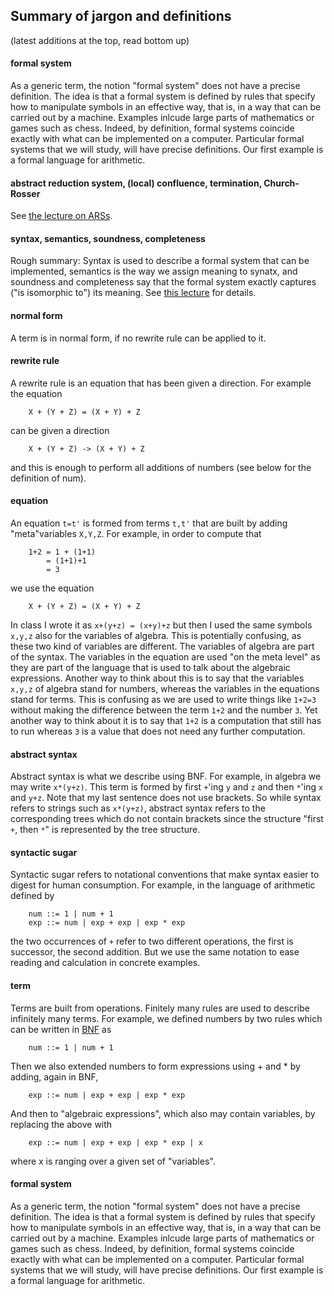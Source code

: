 ## Summary of jargon and definitions

(latest additions at the top, read bottom up)

#### formal system

As a generic term, the notion "formal system" does not have a precise definition. The idea is that a formal system is defined by rules that specify how to manipulate symbols in an effective way, that is, in a way that can be carried out by a machine. Examples inlcude large parts of mathematics or games such as chess. Indeed, by definition, formal systems coincide exactly with what can be implemented on a computer. Particular formal systems that we will study, will have precise definitions. Our first example is a formal language for arithmetic.

#### abstract reduction system, (local) confluence, termination, Church-Rosser

See [the lecture on ARSs](https://hackmd.io/s/B1DPNGEdm).

#### syntax, semantics, soundness, completeness

Rough summary: Syntax is used to describe a formal system that can be implemented, semantics is the way we assign meaning to synatx, and soundness and completeness say that the formal system exactly captures ("is isomorphic to") its meaning. See [this lecture](https://hackmd.io/hILQksyiTUW4mXxxOSF7eQ) for details.

#### normal form

A term is in normal form, if no rewrite rule can be applied to it.

#### rewrite rule

A rewrite rule is an equation that has been given a direction. For example the equation

        X + (Y + Z) = (X + Y) + Z
        
can be given a direction 

        X + (Y + Z) -> (X + Y) + Z
        
and this is enough to perform all additions of numbers (see below for the definition of num).

#### equation

An equation `t=t'` is formed from terms `t,t'` that are built by adding "meta"variables `X,Y,Z`. For example, in order to compute that

        1+2 = 1 + (1+1)
            = (1+1)+1
            = 3
            
we use the equation

        X + (Y + Z) = (X + Y) + Z
        
In class I wrote it as `x+(y+z) = (x+y)+z` but then I used the same symbols `x,y,z` also for the variables of algebra. This is potentially confusing, as these two kind of variables are different. The variables of algebra are part of the syntax. The variables in the equation are used "on the meta level" as they are part of the language that is used to talk about the algebraic expressions. Another way to think about this is to say that the variables `x,y,z` of algebra stand for numbers, whereas the variables in the equations stand for terms. This is confusing as we are used to write things like `1+2=3` without making the difference between the term `1+2` and the number `3`. Yet another way to think about it is to say that `1+2` is a computation that still has to run whereas `3` is a value that does not need any further computation.

#### abstract syntax

Abstract syntax is what we describe using BNF. For example, in algebra we may write `x*(y+z)`. This term is formed by first `+`'ing `y` and `z` and then `*`'ing `x` and `y+z`. Note that my last sentence does not use brackets. So while syntax refers to strings such as `x*(y+z)`, abstract syntax refers to the corresponding trees which do not contain brackets since the structure "first `+`, then `*`" is represented by the tree structure. 

#### syntactic sugar

Syntactic sugar refers to notational conventions that make syntax easier to digest for human consumption. For example, in the language of arithmetic defined by 

        num ::= 1 | num + 1
        exp ::= num | exp + exp | exp * exp
        
the two occurrences of `+` refer to two different operations, the first is successor, the second addition. But we use the same notation to ease reading and calculation in concrete examples.


#### term

Terms are built from operations. Finitely many rules are used to describe infinitely many terms.
For example, we defined numbers by two rules which can be written in [BNF](https://en.wikipedia.org/wiki/Backus–Naur_form) as

        num ::= 1 | num + 1

Then we also extended numbers to form expressions using + and * by adding, again in BNF,

        exp ::= num | exp + exp | exp * exp

And then to "algebraic expressions", which also may contain variables, by replacing the above with

        exp ::= num | exp + exp | exp * exp | x

where x is ranging over a given set of "variables".

#### formal system

As a generic term, the notion "formal system" does not have a precise definition. The idea is that a formal system is defined by rules that specify how to manipulate symbols in an effective way, that is, in a way that can be carried out by a machine. Examples inlcude large parts of mathematics or games such as chess. Indeed, by definition, formal systems coincide exactly with what can be implemented on a computer. Particular formal systems that we will study, will have precise definitions. Our first example is a formal language for arithmetic.
